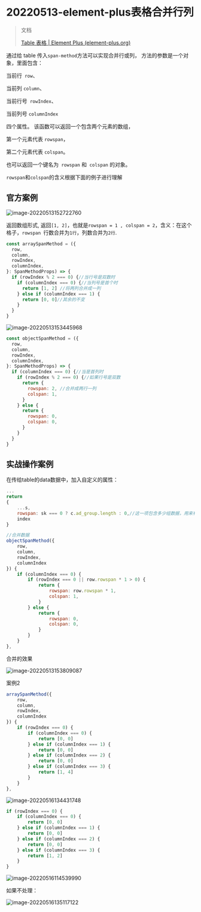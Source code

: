 # 20220513-element-plus表格合并行列

> 文档
>
> [Table 表格 | Element Plus (element-plus.org)](https://element-plus.org/zh-CN/component/table.html#合并行或列)

通过给 table 传入`span-method`方法可以实现合并行或列， 方法的参数是一个对象，里面包含：

当前行` row`、

当前列 `column`、

当前行号` rowIndex`、

当前列号 `columnIndex` 

四个属性。 该函数可以返回一个包含两个元素的数组，

第一个元素代表 `rowspan`，

第二个元素代表 `colspan`。 

也可以返回一个键名为` rowspan` 和` colspan` 的对象。

`rowspan`和`colspan`的含义根据下面的例子进行理解

## 官方案例

![image-20220513152722760](https://s2.loli.net/2022/05/13/njIQWzFUmVhkZ94.png)

返回数组形式, 返回`[1, 2]`，也就是`rowspan = 1 , colspan = 2`，含义：在这个格子，`rowspan `行数合并为`1行`，列数合并为`2行`.

```js
const arraySpanMethod = ({
  row,
  column,
  rowIndex,
  columnIndex,
}: SpanMethodProps) => {
  if (rowIndex % 2 === 0) {//当行号是双数时
    if (columnIndex === 0) {//当列号是首个时
      return [1, 2] //将两列合并成一列
    } else if (columnIndex === 1) {
      return [0, 0]//其余的不变
    }
  }
}
```

![image-20220513153445968](https://s2.loli.net/2022/05/13/5wmlfKORUiPJyY4.png)



```js
const objectSpanMethod = ({
  row,
  column,
  rowIndex,
  columnIndex,
}: SpanMethodProps) => {
  if (columnIndex === 0) {//当是首列时
    if (rowIndex % 2 === 0) {//如果行号是双数
      return {
        rowspan: 2, //合并成两行一列
        colspan: 1,
      }
    } else {
      return {
        rowspan: 0,
        colspan: 0,
      }
    }
  }
}
```

## 实战操作案例

在传给table的data数据中，加入自定义的属性：

```js
...
return
{
    ...s,
    rowspan: sk === 0 ? c.ad_group.length : 0,//这一项包含多少组数据，用来判断合并多少行
    index
}
```

```js
//合并数据
objectSpanMethod({
    row,
    column,
    rowIndex,
    columnIndex
}) {
    if (columnIndex === 0) {
        if (rowIndex === 0 || row.rowspan * 1 > 0) {
            return {
                rowspan: row.rowspan * 1,
                colspan: 1,
            }
        } else {
            return {
                rowspan: 0,
                colspan: 0,
            }
        }
    }
},
```

合并的效果

![image-20220513153809087](https://s2.loli.net/2022/05/13/x3JUwQS1YECWRlu.png)

案例2

```js
arraySpanMethod({
    row,
    column,
    rowIndex,
    columnIndex
}) {
    if (rowIndex === 0) {
        if (columnIndex === 0) {
            return [0, 0]
        } else if (columnIndex === 1) {
            return [0, 0]
        } else if (columnIndex === 2) {
            return [0, 0]
        } else if (columnIndex === 3) {
            return [1, 4]
        }
    }
},
```

![image-20220516134431748](https://s2.loli.net/2022/05/16/gYoVwDiTbMqfB1j.png)

```js
if (rowIndex === 0) {
    if (columnIndex === 0) {
        return [0, 0]
    } else if (columnIndex === 1) {
        return [0, 0]
    } else if (columnIndex === 2) {
        return [0, 0]
    } else if (columnIndex === 3) {
        return [1, 2]
    }
}
```

![image-20220516114539990](https://s2.loli.net/2022/05/16/UqRvHrDcGXpmiW8.png)

如果不处理：

![image-20220516135117122](https://s2.loli.net/2022/05/16/SFCxd4jiHG9rseh.png)